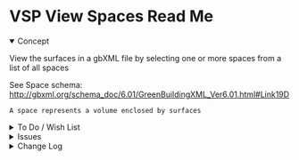 # VSP View Spaces Read Me


<details open >

<summary>Concept</summary>

View the surfaces in a gbXML file by selecting one or more spaces from a list of all spaces

See Space schema: http://gbxml.org/schema_doc/6.01/GreenBuildingXML_Ver6.01.html#Link19D

	A space represents a volume enclosed by surfaces

</details>

<details>

<summary>To Do / Wish List</summary>


</details>

<details>

<summary>Issues</summary>


</details>

<details>

<summary>Change Log</summary>

### 2019-07-26 ~ Theo

VSP 0.17-01-1vsp

* R: Use spacesJson for speed and simplicity
* F: Use new help and source code links

### 2019-07-25 ~ Theo

VSP 0.17-01-0vsp

* R - VSP.js: Cleanup/First commit

</details>